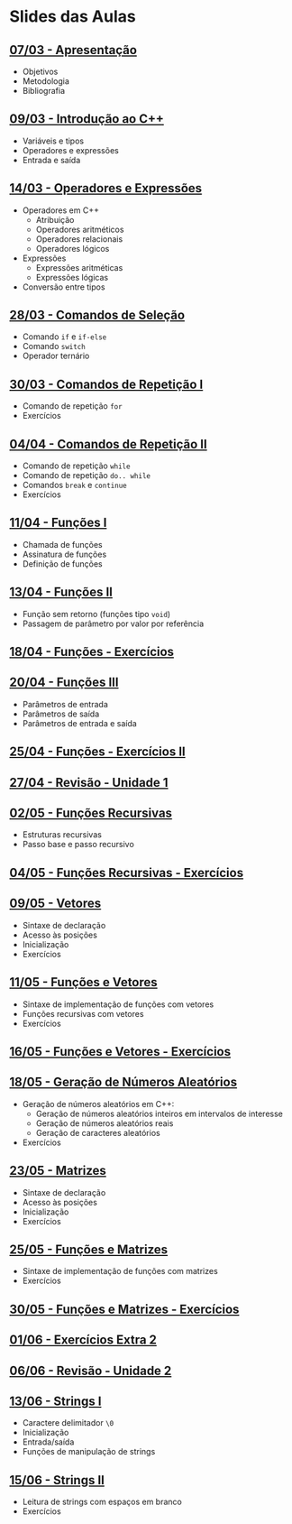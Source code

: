 # Slides das Aulas

## [07/03 - Apresentação](./slides/01-intro/01-intro.html)
 - Objetivos
 - Metodologia
 - Bibliografia

## [09/03 - Introdução ao C++](./slides/02-cpp/02-cpp.html)
 - Variáveis e tipos
 - Operadores e expressões
 - Entrada e saída

## [14/03 - Operadores e Expressões](./slides/03-op_e_exp/03-op_e_exp.html)
 - Operadores em C++
   - Atribuição
   - Operadores aritméticos
   - Operadores relacionais
   - Operadores lógicos
- Expressões
   - Expressões aritméticas
   - Expressões lógicas
- Conversão entre tipos

## [28/03 - Comandos de Seleção](./slides/04-comandos_selecao/04-comandos_selecao.html)
- Comando `if` e `if-else`
- Comando `switch`
- Operador ternário

## [30/03 - Comandos de Repetição I](./slides/05-comando_repeticao_for/05-comando_repeticao_for.html)
- Comando de repetição `for`
- Exercícios

## [04/04 - Comandos de Repetição II](./slides/06-comando_repeticao_while/06-comando_repeticao_while.html)
- Comando de repetição `while`
- Comando de repetição `do.. while`
- Comandos `break` e `continue`
- Exercícios

## [11/04 - Funções I](./slides/07-funcoes1/07-funcoes1.html)
- Chamada de funções
- Assinatura de funções
- Definição de funções

## [13/04 - Funções II](./slides/08-funcoes2/08-funcoes2.html)
- Função sem retorno (funções tipo `void`)
- Passagem de parâmetro por valor por referência

## [18/04 - Funções - Exercícios](./slides/exercicios_funcoes/exercicios_funcoes.html)

## [20/04 - Funções III](./slides/09-funcoes3/09-funcoes3.html)
- Parâmetros de entrada
- Parâmetros de saída
- Parâmetros de entrada e saída

## [25/04 - Funções - Exercícios II](./slides/exercicios_funcoes2/exercicios_funcoes2.html)

## [27/04 - Revisão - Unidade 1](./slides/revisao_unidade1/revisao_unidade1.html)

## [02/05 - Funções Recursivas](./slides/10-funcoes_rec/10-funcoes_rec.html)
- Estruturas recursivas
- Passo base e passo recursivo

## [04/05 - Funções Recursivas - Exercícios](./slides/exercicios_funcoes_rec/exercicios_funcoes_rec.html)

## [09/05 - Vetores](./slides/11-vetores/11-vetores.html)
- Sintaxe de declaração
- Acesso às posições
- Inicialização
- Exercícios

## [11/05 - Funções e Vetores](./slides/12-funcoes_e_vetores/12-funcoes_e_vetores.html)
- Sintaxe de implementação de funções com vetores
- Funções recursivas com vetores
- Exercícios

## [16/05 - Funções e Vetores - Exercícios](./slides/exercicios_funcoes_e_vetores/exercicios_funcoes_e_vetores.html)

## [18/05 - Geração de Números Aleatórios](./slides/13-numeros_aleatorios/13-numeros_aleatorios.html)
- Geração de números aleatórios em C++:
  - Geração de números aleatórios inteiros em intervalos de interesse
  - Geração de números aleatórios reais
  - Geração de caracteres aleatórios
- Exercícios

## [23/05 - Matrizes](./slides/14-matrizes/14-matrizes.html)
- Sintaxe de declaração
- Acesso às posições
- Inicialização
- Exercícios

## [25/05 - Funções e Matrizes](./slides/15-funcoes_e_matrizes/15-funcoes_e_matrizes.html)
- Sintaxe de implementação de funções com matrizes
- Exercícios

## [30/05 - Funções e Matrizes - Exercícios](./slides/exercicios_funcoes_e_matrizes/exercicios_funcoes_e_matrizes.html)

## [01/06 - Exercícios Extra 2](./slides/multiplicacao_matricial/multiplicacao_matricial.html)

## [06/06 - Revisão - Unidade 2](./slides/revisao_unidade2/revisao_unidade2.html)

## [13/06 - Strings I](./slides/16-strings1/16-strings1.html)
- Caractere delimitador `\0`
- Inicialização
- Entrada/saída
- Funções de manipulação de strings

## [15/06 - Strings II](./slides/17-strings2/17-strings2.html)
- Leitura de strings com espaços em branco
- Exercícios

<!--

## [24/11 - Strings - Exercícios](./exercicios_strings)

## [29/11 - Tipos Estruturados I](./18-tipos_estruturados1/)
- Definição de tipos estruturados
- Operações com variáveis de tipos estruturados
- Vetores de variáveis de tipos estruturados
- Exercícios

## [01/12 - Tipos Estruturados II](./19-tipos_estruturados2/)
- Uso de tipos estruturados em funções
- Exercícios

## [06/12 - Ordenação](./20-ordenacao/)
- Ordenação
- Ordenação com tipos estruturados
  - Ordem crescente/decrescente de campos numéricos
  - Ordem alfabética de campos string

## [08/12 - Tipos Estruturados - Exercícios](./exercicios_tipos_estruturados)

## [13/12 - Aplicações com Matrizes de Relações](./21-aplicacoes)

## [15/12 - Revisão - Unidade 3](./revisao_unidade3/)

## [08/06 - Funções e Matrizes - Exercícios](./15a-funcoes_e_matrizes_exercicios)

-->